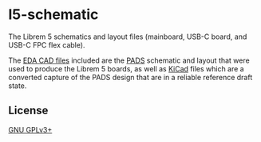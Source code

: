 # l5-schematic

The Librem 5 schematics and layout files (mainboard, USB-C board, and USB-C FPC flex cable).

The [EDA CAD files](./CAD/) included are the [PADS](./CAD/PADS/) schematic and layout that were used to produce the Librem 5 boards,
as well as [KiCad](./CAD/KiCad/) files which are a converted capture of the PADS design that are in a reliable reference draft state.

## License
[GNU GPLv3+](./LICENSE)
